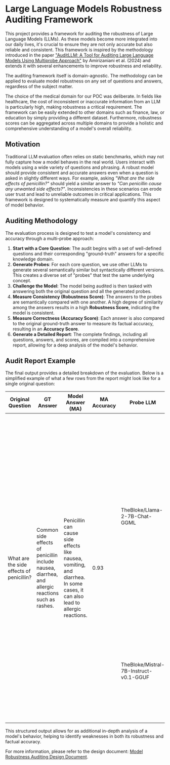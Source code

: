 # Large Language Models Robustness Auditing Framework

This project provides a framework for auditing the robustness of Large Language Models (LLMs). 
As these models become more integrated into our daily lives, it's crucial to ensure they are not only accurate but also reliable and consistent. 
This framework is inspired by the methodology introduced in the paper ["AuditLLM: A Tool for Auditing Large Language Models Using Multiprobe Approach"](https://dl.acm.org/doi/10.1145/3688688.3688972) by Amirizaniani et al. (2024) 
and extends it with several enhancements to improve robustness and reliability.

The auditing framework itself is domain-agnostic. 
The methodology can be applied to evaluate model robustness on any set of questions and answers, 
regardless of the subject matter.

The choice of the medical domain for our POC was deliberate. 
In fields like healthcare, the cost of inconsistent or inaccurate information from an LLM is particularly high, making robustness a critical requirement. 
The framework can be easily extended to other domains such as finance, law, or education by simply providing a different dataset. 
Furthermore, robustness scores can be aggregated across multiple domains to provide a holistic and comprehensive understanding of a model's overall reliability.

## Motivation

Traditional LLM evaluation often relies on static benchmarks, which may not fully capture how a model behaves in the real world. 
Users interact with models using a wide variety of questions and phrasing. 
A robust model should provide consistent and accurate answers even when a question is asked in slightly different ways.
For example, asking *"What are the side effects of penicillin?"* should yield a similar answer to *"Can penicillin cause any unwanted side effects?"*. 
Inconsistencies in these scenarios can erode user trust and lead to unreliable outcomes in critical applications. This framework is designed to systematically measure and quantify this aspect of model behavior.

## Auditing Methodology

The evaluation process is designed to test a model's consistency and accuracy through a multi-probe approach:

1.  **Start with a Core Question**: The audit begins with a set of well-defined questions and their corresponding "ground-truth" answers for a specific knowledge domain.
2.  **Generate Probes**: For each core question, we use other LLMs to generate several semantically similar but syntactically different versions. This creates a diverse set of "probes" that test the same underlying concept.
3.  **Challenge the Model**: The model being audited is then tasked with answering both the original question and all the generated probes.
4.  **Measure Consistency (Robustness Score)**: The answers to the probes are semantically compared with one another. A high degree of similarity among the answers results in a high **Robustness Score**, indicating the model is consistent.
5.  **Measure Correctness (Accuracy Score)**: Each answer is also compared to the original ground-truth answer to measure its factual accuracy, resulting in an **Accuracy Score**.
6.  **Generate a Detailed Report**: The complete findings, including all questions, answers, and scores, are compiled into a comprehensive report, allowing for a deep analysis of the model's behavior.

## Audit Report Example

The final output provides a detailed breakdown of the evaluation. 
Below is a simplified example of what a few rows from the report might look like for a single original question:

<table>
  <thead>
    <tr>
      <th>Original Question</th>
      <th>GT Answer</th>
      <th>Model Answer (MA)</th>
      <th>MA Accuracy</th>
      <th>Probe LLM</th>
      <th>Probe Question</th>
      <th>Probe Answer</th>
      <th>Probe Accuracy</th>
      <th>Robustness Score</th>
      <th>Avg Accuracy</th>
    </tr>
  </thead>
  <tbody>
    <tr>
      <td rowspan="3" style="vertical-align: middle;">What are the side effects of penicillin?</td>
      <td rowspan="3" style="vertical-align: middle;">Common side effects of penicillin include nausea, diarrhea, and allergic reactions such as rashes.</td>
      <td rowspan="3" style="vertical-align: middle;">Penicillin can cause side effects like nausea, vomiting, and diarrhea. In some cases, it can also lead to allergic reactions.</td>
      <td rowspan="3" style="vertical-align: middle;">0.93</td>
      <td rowspan="2" style="vertical-align: middle;">TheBloke/Llama-2-7B-Chat-GGML</td>
      <td>What are the potential adverse reactions to penicillin?</td>
      <td>Potential adverse reactions to penicillin include gastrointestinal issues such as nausea and diarrhea, as well as allergic responses ranging from skin rashes to more severe anaphylactic shock.</td>
      <td>0.92</td>
      <td rowspan="2" style="vertical-align: middle;">89</td>
      <td rowspan="2" style="vertical-align: middle;">0.91</td>
    </tr>
    <tr>
      <td>Can penicillin cause any unwanted side effects?</td>
      <td>Yes, penicillin can cause unwanted side effects. The most common are gastrointestinal problems like diarrhea and nausea. It's also possible to have an allergic reaction, such as a rash or hives.</td>
      <td>0.90</td>
    </tr>
    <tr>
      <td>TheBloke/Mistral-7B-Instruct-v0.1-GGUF</td>
      <td>What negative reactions can occur from taking penicillin?</td>
      <td>Negative reactions from penicillin can include digestive upset, such as nausea or diarrhea. Allergic reactions, like skin rashes, are also a known possibility for some individuals.</td>
      <td>0.88</td>
      <td>91</td>
      <td>0.88</td>
    </tr>
  </tbody>
</table>

This structured output allows for as additional in-depth analysis of a model's behavior, helping to identify weaknesses in both its robustness and factual accuracy.

For more information, please refer to the design document: [Model Robustness Auditing Design Document](https://docs.google.com/document/d/1V7qDTZWVRgjS1_35j7pNnAuL-NCwDy8LnhlSbJwzf1U/edit?usp=sharing).